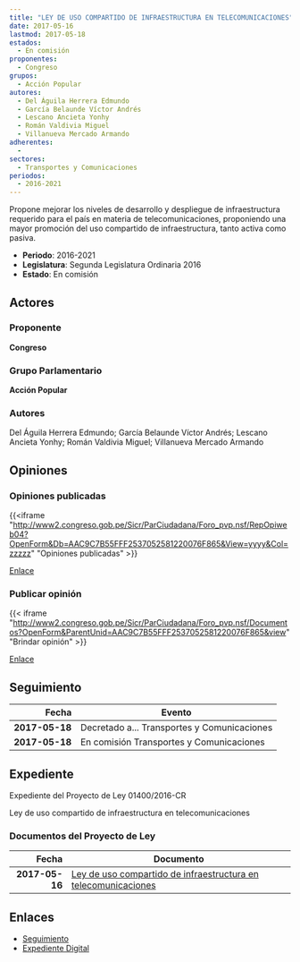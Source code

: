 ```yaml
---
title: "LEY DE USO COMPARTIDO DE INFRAESTRUCTURA EN TELECOMUNICACIONES"
date: 2017-05-16
lastmod: 2017-05-18
estados: 
  - En comisión
proponentes: 
  - Congreso
grupos: 
  - Acción Popular
autores: 
  - Del Águila Herrera Edmundo
  - García Belaunde Víctor Andrés
  - Lescano Ancieta Yonhy
  - Román Valdivia Miguel
  - Villanueva Mercado Armando
adherentes: 
  - 
sectores: 
  - Transportes y Comunicaciones
periodos: 
  - 2016-2021
---
```


Propone mejorar los niveles de desarrollo y despliegue de infraestructura requerido para el país en materia de telecomunicaciones, proponiendo una mayor promoción del uso compartido de infraestructura, tanto activa como pasiva.

- **Periodo**: 2016-2021
- **Legislatura**: Segunda Legislatura Ordinaria 2016
- **Estado**: En comisión

## Actores

### Proponente

**Congreso**

### Grupo Parlamentario

**Acción Popular**

### Autores

Del Águila Herrera Edmundo; García Belaunde Víctor Andrés; Lescano Ancieta Yonhy; Román Valdivia Miguel; Villanueva Mercado Armando


## Opiniones

### Opiniones publicadas

{{<iframe "http://www2.congreso.gob.pe/Sicr/ParCiudadana/Foro_pvp.nsf/RepOpiweb04?OpenForm&Db=AAC9C7B55FFF2537052581220076F865&View=yyyy&Col=zzzzz" "Opiniones publicadas" >}}

[Enlace](http://www2.congreso.gob.pe/Sicr/ParCiudadana/Foro_pvp.nsf/RepOpiweb04?OpenForm&Db=AAC9C7B55FFF2537052581220076F865&View=yyyy&Col=zzzzz)
### Publicar opinión

{{< iframe "http://www2.congreso.gob.pe/Sicr/ParCiudadana/Foro_pvp.nsf/Documentos?OpenForm&ParentUnid=AAC9C7B55FFF2537052581220076F865&view" "Brindar opinión" >}}

[Enlace](http://www2.congreso.gob.pe/Sicr/ParCiudadana/Foro_pvp.nsf/Documentos?OpenForm&ParentUnid=AAC9C7B55FFF2537052581220076F865&view)

## Seguimiento

| Fecha | Evento |
|------:|--------|
| **2017-05-18** | Decretado a... Transportes y Comunicaciones|
| **2017-05-18** | En comisión Transportes y Comunicaciones|


## Expediente

Expediente del Proyecto de Ley 01400/2016-CR

Ley de uso compartido de infraestructura en telecomunicaciones


### Documentos del Proyecto de Ley

| Fecha | Documento |
|------:|--------|
| **2017-05-16** | [Ley de uso compartido de infraestructura en telecomunicaciones](http://www.leyes.congreso.gob.pe/Documentos/2016_2021/Proyectos_de_Ley_y_de_Resoluciones_Legislativas/PL0140020170516.pdf) |

## Enlaces 

- [Seguimiento](http://www2.congreso.gob.pehttp://www2.congreso.gob.pe/Sicr/TraDocEstProc/CLProLey2016.nsf/f7fff46988ca05b1052578e100829cc7/2979fa450f2ab1b405258122007403ce?OpenDocument)
- [Expediente Digital](http://www2.congreso.gob.pehttp://www2.congreso.gob.pe/Sicr/TraDocEstProc/CLProLey2016.nsf/f7fff46988ca05b1052578e100829cc7/2979fa450f2ab1b405258122007403ce?OpenDocument&Click=05257FB7005EB655.eb71d0cf91d8294e05256cdf006b5706/$Body/0.1C6C)
